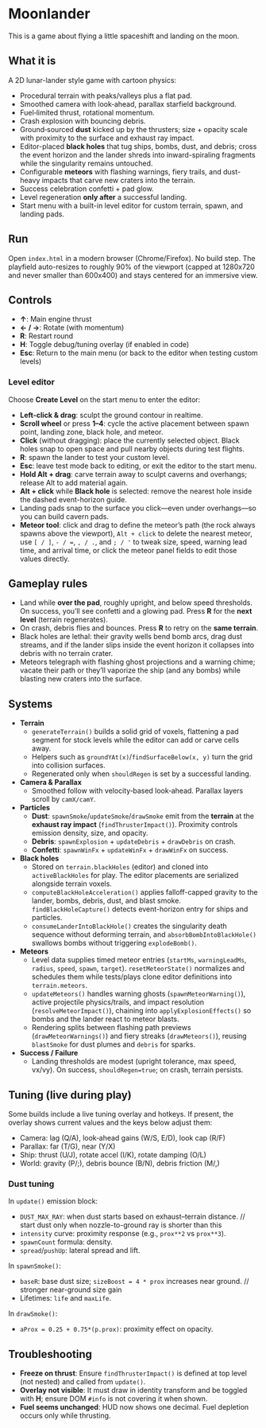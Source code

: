 # Moonlander

This is a game about flying a little spaceshift and landing on the moon.

## What it is
A 2D lunar-lander style game with cartoon physics:
- Procedural terrain with peaks/valleys plus a flat pad.
- Smoothed camera with look‑ahead, parallax starfield background.
- Fuel‑limited thrust, rotational momentum.
- Crash explosion with bouncing debris.
- Ground‑sourced **dust** kicked up by the thrusters; size + opacity scale with proximity to the surface and exhaust ray impact.
- Editor-placed **black holes** that tug ships, bombs, dust, and debris; cross the event horizon and the lander shreds into inward-spiraling fragments while the singularity remains untouched.
- Configurable **meteors** with flashing warnings, fiery trails, and dust-heavy impacts that carve new craters into the terrain.
- Success celebration confetti + pad glow.
- Level regeneration **only after** a successful landing.
- Start menu with a built-in level editor for custom terrain, spawn, and landing pads.

## Run
Open `index.html` in a modern browser (Chrome/Firefox). No build step.
The playfield auto-resizes to roughly 90% of the viewport (capped at 1280x720 and never smaller than 600x400) and stays centered for an immersive view.

## Controls
- **↑**: Main engine thrust
- **← / →**: Rotate (with momentum)
- **R**: Restart round
- **H**: Toggle debug/tuning overlay (if enabled in code)
- **Esc**: Return to the main menu (or back to the editor when testing custom levels)

### Level editor
Choose **Create Level** on the start menu to enter the editor:
- **Left-click & drag**: sculpt the ground contour in realtime.
- **Scroll wheel** or press **1–4**: cycle the active placement between spawn point, landing zone, black hole, and meteor.
- **Click** (without dragging): place the currently selected object. Black holes snap to open space and pull nearby objects during test flights.
- **R**: spawn the lander to test your custom level.
- **Esc**: leave test mode back to editing, or exit the editor to the start menu.
- **Hold Alt + drag**: carve terrain away to sculpt caverns and overhangs; release Alt to add material again.
- **Alt + click** while **Black hole** is selected: remove the nearest hole inside the dashed event-horizon guide.
- Landing pads snap to the surface you click—even under overhangs—so you can build cavern pads.
- **Meteor tool**: click and drag to define the meteor’s path (the rock always spawns above the viewport), `Alt + click` to delete the nearest meteor, use `[ / ]`, `- / =`, `, / .`, and `; / '` to tweak size, speed, warning lead time, and arrival time, or click the meteor panel fields to edit those values directly.

## Gameplay rules
- Land while **over the pad**, roughly upright, and below speed thresholds. On success, you’ll see confetti and a glowing pad. Press **R** for the **next level** (terrain regenerates).
- On crash, debris flies and bounces. Press **R** to retry on the **same terrain**.
- Black holes are lethal: their gravity wells bend bomb arcs, drag dust streams, and if the lander slips inside the event horizon it collapses into debris with no terrain crater.
- Meteors telegraph with flashing ghost projections and a warning chime; vacate their path or they’ll vaporize the ship (and any bombs) while blasting new craters into the surface.

## Systems
- **Terrain**
  - `generateTerrain()` builds a solid grid of voxels, flattening a pad segment for stock levels while the editor can add or carve cells away.
  - Helpers such as `groundYAt(x)`/`findSurfaceBelow(x, y)` turn the grid into collision surfaces.
  - Regenerated only when `shouldRegen` is set by a successful landing.
- **Camera & Parallax**
  - Smoothed follow with velocity‑based look‑ahead. Parallax layers scroll by `camX/camY`.
- **Particles**
  - **Dust**: `spawnSmoke`/`updateSmoke`/`drawSmoke` emit from the **terrain** at the **exhaust ray impact** (`findThrusterImpact()`). Proximity controls emission density, size, and opacity.
  - **Debris**: `spawnExplosion` + `updateDebris` + `drawDebris` on crash.
  - **Confetti**: `spawnWinFx` + `updateWinFx` + `drawWinFx` on success.
- **Black holes**
  - Stored on `terrain.blackHoles` (editor) and cloned into `activeBlackHoles` for play. The editor placements are serialized alongside terrain voxels.
  - `computeBlackHoleAcceleration()` applies falloff-capped gravity to the lander, bombs, debris, dust, and blast smoke. `findBlackHoleCapture()` detects event-horizon entry for ships and particles.
  - `consumeLanderIntoBlackHole()` creates the singularity death sequence without deforming terrain, and `absorbBombIntoBlackHole()` swallows bombs without triggering `explodeBomb()`.
- **Meteors**
  - Level data supplies timed meteor entries (`startMs`, `warningLeadMs`, `radius`, `speed`, `spawn`, `target`). `resetMeteorState()` normalizes and schedules them while tests/plays clone editor definitions into `terrain.meteors`.
  - `updateMeteors()` handles warning ghosts (`spawnMeteorWarning()`), active projectile physics/trails, and impact resolution (`resolveMeteorImpact()`), chaining into `applyExplosionEffects()` so bombs and the lander react to meteor blasts.
  - Rendering splits between flashing path previews (`drawMeteorWarnings()`) and fiery streaks (`drawMeteors()`), reusing `blastSmoke` for dust plumes and `debris` for sparks.
- **Success / Failure**
  - Landing thresholds are modest (upright tolerance, max speed, vx/vy). On success, `shouldRegen=true`; on crash, terrain persists.

## Tuning (live during play)
Some builds include a live tuning overlay and hotkeys. If present, the overlay shows current values and the keys below adjust them:
- Camera: lag (Q/A), look‑ahead gains (W/S, E/D), look cap (R/F)
- Parallax: far (T/G), near (Y/X)
- Ship: thrust (U/J), rotate accel (I/K), rotate damping (O/L)
- World: gravity (P/;), debris bounce (B/N), debris friction (M/,)

### Dust tuning
In `update()` emission block:
- `DUST_MAX_RAY`: when dust starts based on exhaust–terrain distance. // start dust only when nozzle-to-ground ray is shorter than this
- `intensity` curve: proximity response (e.g., `prox**2` vs `prox**3`).
- `spawnCount` formula: density.
- `spread`/`pushUp`: lateral spread and lift.

In `spawnSmoke()`:
- `baseR`: base dust size; `sizeBoost = 4 * prox` increases near ground. // stronger near-ground size gain
- Lifetimes: `life` and `maxLife`.

In `drawSmoke()`:
- `aProx = 0.25 + 0.75*(p.prox)`: proximity effect on opacity.

## Troubleshooting
- **Freeze on thrust**: Ensure `findThrusterImpact()` is defined at top level (not nested) and called from `update()`.
- **Overlay not visible**: It must draw in identity transform and be toggled with **H**; ensure DOM `#info` is not covering it when shown.
- **Fuel seems unchanged**: HUD now shows one decimal. Fuel depletion occurs only while thrusting.
